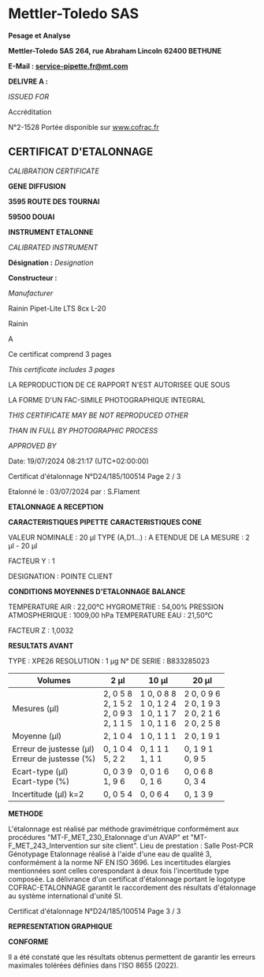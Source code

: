 # **Mettler-Toledo SAS**

**Pesage et Analyse**

**Mettler-Toledo SAS**
**264, rue Abraham Lincoln**
**62400 BETHUNE**

**E-Mail : service-pipette.fr@mt.com**


**DELIVRE A :**

_ISSUED FOR_


Accréditation

N°2-1528
Portée disponible
sur www.cofrac.fr
## **CERTIFICAT D'ETALONNAGE**

_CALIBRATION CERTIFICATE_

**GENE DIFFUSION**

**3595 ROUTE DES TOURNAI**

**59500 DOUAI**


**INSTRUMENT ETALONNE**

_CALIBRATED INSTRUMENT_


**Désignation :**
_Designation_

**Constructeur :**

_Manufacturer_


Rainin Pipet-Lite LTS 8cx L-20

Rainin



A



Ce certificat comprend 3 pages

_This certificate includes 3 pages_

LA REPRODUCTION DE CE RAPPORT N'EST AUTORISEE QUE SOUS

LA FORME D'UN FAC-SIMILE PHOTOGRAPHIQUE INTEGRAL

_THIS CERTIFICATE MAY BE NOT REPRODUCED OTHER_

_THAN IN FULL BY PHOTOGRAPHIC PROCESS_


_APPROVED BY_

Date: 19/07/2024 08:21:17 (UTC+02:00:00)

Certificat d'étalonnage N°D24/185/100514  Page 2 / 3

Etalonné le : 03/07/2024 par : S.Flament

**ETALONNAGE A RECEPTION**

**CARACTERISTIQUES PIPETTE** **CARACTERISTIQUES CONE**


VALEUR NOMINALE : 20 µl
TYPE (A,D1...) : A
ETENDUE DE LA MESURE : 2 µl - 20 µl

FACTEUR Y : 1


DESIGNATION : POINTE CLIENT


**CONDITIONS MOYENNES D'ETALONNAGE** **BALANCE**


TEMPERATURE AIR : 22,00°C
HYGROMETRIE : 54,00%
PRESSION ATMOSPHERIQUE : 1009,00 hPa
TEMPERATURE EAU : 21,50°C

FACTEUR Z : 1,0032

**RESULTATS AVANT**


TYPE : XPE26
RESOLUTION : 1 µg
N° DE SERIE : B833285023










|Volumes|2 µl|10 µl|20 µl|
|---|---|---|---|
|Mesures (µl)|2, 0 5 8<br>2, 1 5 2<br>2, 0 9 3<br>2, 1 1 5|1 0, 0 8 8<br>1 0, 1 2 4<br>1 0, 1 1 7<br>1 0, 1 1 6|2 0, 0 9 6<br>2 0, 1 9 3<br>2 0, 2 1 6<br>2 0, 2 5 8|
|Moyenne (µl)|2, 1 0 4|1 0, 1 1 1|2 0, 1 9 1|
|Erreur de justesse (µl)<br>Erreur de justesse (%)|0, 1 0 4<br>5, 2 2|0, 1 1 1<br>1, 1 1|0, 1 9 1<br>0, 9 5|
|Ecart-type (µl)<br>Ecart-type (%)|0, 0 3 9<br>1, 9 6|0, 0 1 6<br>0, 1 6|0, 0 6 8<br>0, 3 4|
|Incertitude (µl) k=2|0, 0 5 4|0, 0 6 4|0, 1 3 9|


**METHODE**

L'étalonnage est réalisé par méthode gravimétrique conformément aux procédures "MT-F_MET_230_Etalonnage d'un AVAP" et
"MT-F_MET_243_Intervention sur site client".
Lieu de prestation : Salle Post-PCR Génotypage
Etalonnage réalisé à l'aide d'une eau de qualité 3, conformément à la norme NF EN ISO 3696.
Les incertitudes élargies mentionnées sont celles corespondant à deux fois l'incertitude type composée.
La délivrance d'un certificat d'étalonnage portant le logotype COFRAC-ETALONNAGE garantit le raccordement des résultats d'étalonnage au système
international d'unité SI.

Certificat d'étalonnage N°D24/185/100514  Page 3 / 3

**REPRESENTATION GRAPHIQUE**

**CONFORME**

Il a été constaté que les résultats obtenus permettent de garantir les erreurs maximales tolérées définies dans l'ISO 8655 (2022).

